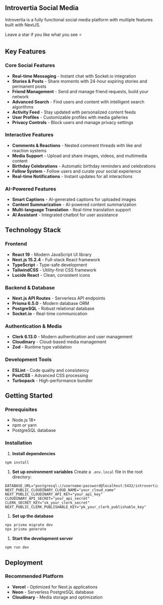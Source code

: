 ## Introvertia Social Media

Introvertia is a fully functional social media platform with multiple features built with NextJS.

Leave a star if you like what you see ⭐

## Key Features

### Core Social Features
- **Real-time Messaging** - Instant chat with Socket.io integration
- **Stories & Posts** - Share moments with 24-hour expiring stories and permanent posts
- **Friend Management** - Send and manage friend requests, build your network
- **Advanced Search** - Find users and content with intelligent search algorithms
- **Activity Feed** - Stay updated with personalized content feeds
- **User Profiles** - Customizable profiles with media galleries
- **Privacy Controls** - Block users and manage privacy settings

### Interactive Features
- **Comments & Reactions** - Nested comment threads with like and reaction systems
- **Media Support** - Upload and share images, videos, and multimedia content
- **Birthday Celebrations** - Automatic birthday reminders and celebrations
- **Follow System** - Follow users and curate your social experience
- **Real-time Notifications** - Instant updates for all interactions

### AI-Powered Features
- **Smart Captions** - AI-generated captions for uploaded images
- **Content Summarization** - AI-powered content summarization
- **Multi-language Translation** - Real-time translation support
- **AI Assistant** - Integrated chatbot for user assistance

## Technology Stack

### Frontend
- **React 19** - Modern JavaScript UI library
- **Next.js 15.2.4** - Full-stack React framework
- **TypeScript** - Type-safe development
- **TailwindCSS** - Utility-first CSS framework
- **Lucide React** - Clean, consistent icons

### Backend & Database
- **Next.js API Routes** - Serverless API endpoints
- **Prisma 6.5.0** - Modern database ORM
- **PostgreSQL** - Robust relational database
- **Socket.io** - Real-time communication

### Authentication & Media
- **Clerk 6.13.0** - Modern authentication and user management
- **Cloudinary** - Cloud-based media management
- **Zod** - Runtime type validation

### Development Tools
- **ESLint** - Code quality and consistency
- **PostCSS** - Advanced CSS processing
- **Turbopack** - High-performance bundler

## Getting Started

### Prerequisites
- Node.js 18+ 
- npm or yarn
- PostgreSQL database

### Installation
1. **Install dependencies**
```bash
npm install
```

1. **Set up environment variables**
Create a `.env.local` file in the root directory:
```env
DATABASE_URL="postgresql://username:password@localhost:5432/introvertia"
NEXT_PUBLIC_CLOUDINARY_CLOUD_NAME="your_cloud_name"
NEXT_PUBLIC_CLOUDINARY_API_KEY="your_api_key"
CLOUDINARY_API_SECRET="your_api_secret"
CLERK_SECRET_KEY="sk_your_clerk_secret"
NEXT_PUBLIC_CLERK_PUBLISHABLE_KEY="pk_your_clerk_publishable_key"
```

1. **Set up the database**
```bash
npx prisma migrate dev
npx prisma generate
```

1. **Start the development server**
```bash
npm run dev
```

## Deployment

### Recommended Platform
- **Vercel** - Optimized for Next.js applications
- **Neon** - Serverless PostgreSQL database
- **Cloudinary** - Media storage and optimization
